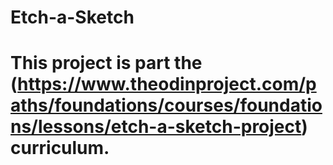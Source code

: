 # Etch-a-Sketch
# This project is part the (https://www.theodinproject.com/paths/foundations/courses/foundations/lessons/etch-a-sketch-project) curriculum.
